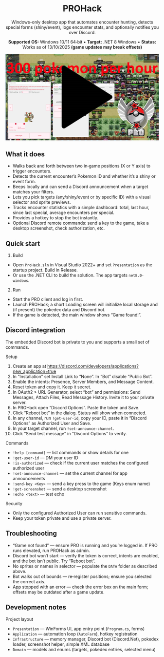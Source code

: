 <div align="center">

# PROHack

Windows-only desktop app that automates encounter hunting, detects special forms (shiny/event), logs encounter stats, and optionally notifies you over Discord.

<b>Supported OS:</b> Windows 10/11 64‑bit • <b>Target:</b> .NET 8 Windows • <b>Status:</b> Works as of 13/10/2025 <b>(game updates may break offsets)</b>

<div align="center">
	<a href="https://www.youtube.com/watch?v=RgbgajQRx8A" target="_blank">
		<img alt="Watch the tutorial and the demo" src="thumbnail-play.png" width="720" />
	</a>
</div>

</div>

## What it does

- Walks back and forth between two in‑game positions (X or Y axis) to trigger encounters.
- Detects the current encounter’s Pokemon ID and whether it’s a shiny or event form.
- Beeps locally and can send a Discord announcement when a target matches your filters.
- Lets you pick targets (any/shiny/event or by specific ID) with a visual selector and sprite previews.
- Tracks encounter statistics with a simple dashboard: total, last hour, since last special, average encounters per special.
- Provides a hotkey to stop the bot instantly.
- Optional Discord remote commands: send a key to the game, take a desktop screenshot, check authorization, etc.

## Quick start

1) Build

- Open `ProHack.sln` in Visual Studio 2022+ and set `Presentation` as the startup project. Build in Release.
- Or use the .NET CLI to build the solution. The app targets `net8.0-windows`.

2) Run

- Start the PRO client and log in first.
- Launch PROHack; a short Loading screen will initialize local storage and (if present) the pokedex data and Discord bot.
- If the game is detected, the main window shows “Game found!”.

## Discord integration

The embedded Discord bot is private to you and supports a small set of commands.

Setup
1. Create an app at https://discord.com/developers/applications?new_application=true
2. In “Installation” set Install Link to “None”. In “Bot” disable “Public Bot”.
3. Enable the intents: Presence, Server Members, and Message Content.
4. Reset token and copy it. Keep it secret.
5. In OAuth2 > URL Generator, select “bot” and permissions: Send Messages, Attach Files, Read Message History. Invite it to your private server.
6. In PROHack open “Discord Options”. Paste the token and Save.
7. Click “Reboot bot” in the dialog. Status will show when connected.
8. In any channel, run `!get-user-id`, copy your ID, paste it in “Discord Options” as Authorized User and Save.
9. In your target channel, run `!set-announce-channel`.
10. Click “Send test message” in “Discord Options” to verify.

Commands

- `!help [command]` — list commands or show details for one
- `!get-user-id` — DM your user ID
- `!is-authorized` — check if the current user matches the configured authorized user
- `!set-announce-channel` — set the current channel for app announcements
- `!send-key <Key>` — send a key press to the game (Keys enum name)
- `!get-screenshot` — send a desktop screenshot
- `!echo <text>` — test echo

Security
- Only the configured Authorized User can run sensitive commands.
- Keep your token private and use a private server.

## Troubleshooting

- “Game not found” — ensure PRO is running and you’re logged in. If PRO runs elevated, run PROHack as admin.
- Discord bot won’t start — verify the token is correct, intents are enabled, and the bot isn’t public. Try “Reboot bot”.
- No sprites or names in selector — populate the `DATA` folder as described above.
- Bot walks out of bounds — re‑register positions; ensure you selected the correct axis.
- App stopped with an error — check the error box on the main form; offsets may be outdated after a game update.

## Development notes

Project layout

- `Presentation` — WinForms UI, app entry point (`Program.cs`, forms)
- `Application` — automation loop (`AutoFarm`), hotkey registration
- `Infrastructure` — memory manager, Discord bot (Discord.Net), pokedex loader, screenshot helper, simple XML database
- `Domain` — models and enums (targets, pokedex entries, selected menu)
